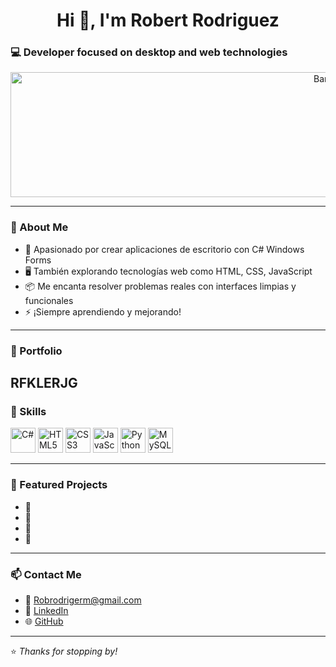 <h1 align="center">Hi 👋, I'm Robert Rodriguez</h1>
<h3>💻 Developer focused on desktop and web technologies</h3>

<p align="center">
  <img src="https://kinsta.com/wp-content/uploads/2021/03/the-most-popular-programming-languages-to-learn.png" 
       width="1001" height="200" alt="Banner"/>
</p>


---

### 🧠 About Me
- 🎯 Apasionado por crear aplicaciones de escritorio con C# Windows Forms 
- 🖥️ También explorando tecnologías web como HTML, CSS, JavaScript
- 📦 Me encanta resolver problemas reales con interfaces limpias y funcionales  
- ⚡ ¡Siempre aprendiendo y mejorando!

---

### 💼 Portfolio
RFKLERJG
---
### 🚀 Skills
<p align="left">
  <img src="https://cdn.jsdelivr.net/gh/devicons/devicon/icons/csharp/csharp-original.svg" title="C#" alt="C#" width="40"/>
  <img src="https://cdn.jsdelivr.net/gh/devicons/devicon/icons/html5/html5-original.svg" title="HTML5" alt="HTML5" width="40"/>
  <img src="https://cdn.jsdelivr.net/gh/devicons/devicon/icons/css3/css3-original.svg" title="CSS3" alt="CSS3" width="40"/>
  <img src="https://cdn.jsdelivr.net/gh/devicons/devicon/icons/javascript/javascript-original.svg" title="JavaScript" alt="JavaScript" width="40"/>
  <img src="https://cdn.jsdelivr.net/gh/devicons/devicon/icons/python/python-original.svg" title="Python" alt="Python" width="40"/>
  <img src="https://cdn.jsdelivr.net/gh/devicons/devicon/icons/mysql/mysql-original.svg" title="MySQL" alt="MySQL" width="40"/>
</p>

---

### 📂 Featured Projects
- 🔸
- 🔸
- 🔸
- 🔸


---

### 📫 Contact Me
- 📧 Robrodrigerm@gmail.com  
- 💼 [LinkedIn](https://linkedin.com/in/robertrodriguez)  
- 🌐 [GitHub](https://github.com/Rob24000)

---

⭐ *Thanks for stopping by!*
